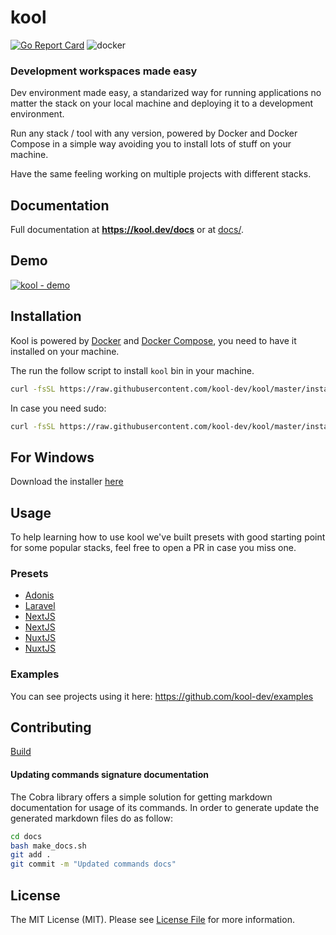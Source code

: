 # kool

[![Go Report Card](https://goreportcard.com/badge/github.com/kool-dev/kool)](https://goreportcard.com/report/github.com/kool-dev/kool)
![docker](https://github.com/kool-dev/kool/workflows/docker/badge.svg)
### Development workspaces made easy

Dev environment made easy, a standarized way for running applications no matter the stack on your local machine and deploying it to a development environment.

Run any stack / tool with any version, powered by Docker and Docker Compose in a simple way avoiding you to install lots of stuff on your machine.

Have the same feeling working on multiple projects with different stacks.

## Documentation

Full documentation at **https://kool.dev/docs** or at [docs/](docs/).

## Demo

<a href="https://www.youtube.com/watch?v=c4LonyQkFEI" target="_blank" title="Click to see full demo">
    <img src="https://user-images.githubusercontent.com/347400/87970968-fad10c80-ca9a-11ea-9bef-a88400b01f2c.png" alt="kool - demo" style="max-width:100%;">
</a>

## Installation

Kool is powered by [Docker](https://docs.docker.com/get-docker/) and [Docker Compose](https://docs.docker.com/compose/install/), you need to have it installed on your machine.

The run the follow script to install `kool` bin in your machine.

```bash
curl -fsSL https://raw.githubusercontent.com/kool-dev/kool/master/install.sh | bash
```
In case you need sudo:

```bash
curl -fsSL https://raw.githubusercontent.com/kool-dev/kool/master/install.sh | sudo bash
```

## For Windows

Download the installer [here](https://github.com/kool-dev/kool/releases)

## Usage

To help learning how to use kool we've built presets with good starting point for some popular stacks, feel free to open a PR in case you miss one.

### Presets

- [Adonis](docs/2-resets/Adonis.md)
- [Laravel](docs/2-Presets/Laravel.md)
- [NextJS](docs/2-Presets/NestJS.md)
- [NextJS](docs/2-Presets/NextJS.md)
- [NuxtJS](docs/2-Presets/NuxtJS.md)
- [NuxtJS](docs/2-Presets/Symfony.md)

### Examples

You can see projects using it here: https://github.com/kool-dev/examples

## Contributing

[Build](docs/build.md)

#### Updating commands signature documentation

The Cobra library offers a simple solution for getting markdown documentation for usage of its commands. In order to generate update the generated markdown files do as follow:

```bash
cd docs
bash make_docs.sh
git add .
git commit -m "Updated commands docs"
```

## License

The MIT License (MIT). Please see [License File](LICENSE.md) for more information.
